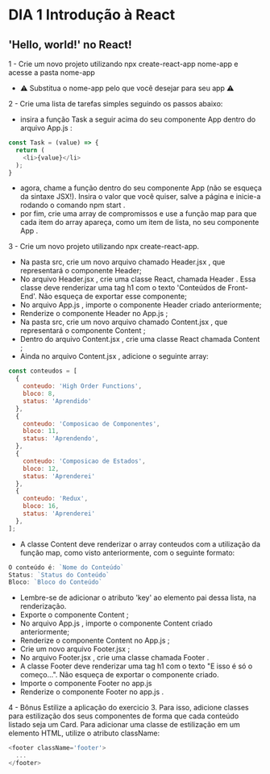 # DIA 1 Introdução à React

## 'Hello, world!' no React!

1 - Crie um novo projeto utilizando npx create-react-app nome-app e acesse a pasta nome-app
* ⚠️ Substitua o nome-app pelo que você desejar para seu app ⚠️

2 - Crie uma lista de tarefas simples seguindo os passos abaixo:
* insira a função Task a seguir acima do seu componente App dentro do arquivo App.js :
```javascript
const Task = (value) => {
  return (
    <li>{value}</li>
  );
}
```
* agora, chame a função dentro do seu componente App (não se esqueça da sintaxe JSX!). Insira o valor que você quiser, salve a página e inicie-a rodando o comando npm start .
* por fim, crie uma array de compromissos e use a função map para que cada item do array apareça, como um item de lista, no seu componente App .

3 - Crie um novo projeto utilizando npx create-react-app.
* Na pasta src, crie um novo arquivo chamado Header.jsx , que representará o componente Header;
* No arquivo Header.jsx , crie uma classe React, chamada Header . Essa classe deve renderizar uma tag h1 com o texto 'Conteúdos de Front-End'. Não esqueça de exportar esse componente;
* No arquivo App.js , importe o componente Header criado anteriormente;
* Renderize o componente Header no App.js ;
* Na pasta src, crie um novo arquivo chamado Content.jsx , que representará o componente Content ;
* Dentro do arquivo Content.jsx , crie uma classe React chamada Content ;
* Ainda no arquivo Content.jsx , adicione o seguinte array:
```javascript
const conteudos = [
  {
    conteudo: 'High Order Functions',
    bloco: 8,
    status: 'Aprendido'
  },
  {
    conteudo: 'Composicao de Componentes',
    bloco: 11,
    status: 'Aprendendo',
  },
  {
    conteudo: 'Composicao de Estados',
    bloco: 12,
    status: 'Aprenderei'
  },
  {
    conteudo: 'Redux',
    bloco: 16,
    status: 'Aprenderei'
  },
];
```
* A classe Content deve renderizar o array conteudos com a utilização da função map, como visto anteriormente, com o seguinte formato:
```javascript
O conteúdo é: `Nome do Conteúdo`
Status: `Status do Conteúdo`
Bloco: `Bloco do Conteúdo`
```
* Lembre-se de adicionar o atributo 'key' ao elemento pai dessa lista, na renderização.
* Exporte o componente Content ;
* No arquivo App.js , importe o componente Content criado anteriormente;
* Renderize o componente Content no App.js ;
* Crie um novo arquivo Footer.jsx ;
* No arquivo Footer.jsx , crie uma classe chamada Footer .
* A classe Footer deve renderizar uma tag h1 com o texto "E isso é só o começo...". Não esqueça de exportar o componente criado.
* Importe o componente Footer no app.js
* Renderize o componente Footer no app.js .

4 - Bônus Estilize a aplicação do exercicio 3. Para isso, adicione classes para estilização dos seus componentes de forma que cada conteúdo listado seja um Card.
Para adicionar uma classe de estilização em um elemento HTML, utilize o atributo className:
```javascript
<footer className='footer'>
  ...
</footer>
```

